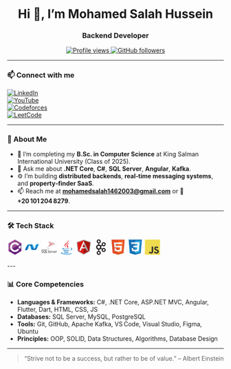 <h1 align="center">Hi 👋, I’m Mohamed Salah Hussein</h1>
<h3 align="center">Backend Developer</h3>

<p align="center">
  <a href="https://github.com/MohamedSalah41">
    <img src="https://komarev.com/ghpvc/?username=MohamedSalah41&style=flat-square" alt="Profile views" />
  </a>
  <a href="https://github.com/MohamedSalah41?tab=followers">
    <img src="https://img.shields.io/github/followers/MohamedSalah41?label=Follow&style=social" alt="GitHub followers"/>
  </a>
</p>

---

### 📫 Connect with me

[![LinkedIn](https://img.shields.io/badge/LinkedIn-0077B5?style=flat-square&logo=linkedin&logoColor=white)](https://linkedin.com/in/mohamed-salah-hussien-73a7b1233)  
[![YouTube](https://img.shields.io/badge/YouTube-D14836?style=flat-square&logo=youtube&logoColor=white)](https://www.youtube.com/@Anti-Problems)  
[![Codeforces](https://img.shields.io/badge/Codeforces-000000?style=flat-square&logo=codeforces&logoColor=white)](https://codeforces.com/profile/Mohamed_salah41)  
[![LeetCode](https://img.shields.io/badge/LeetCode-FFA116?style=flat-square&logo=leetcode&logoColor=white)](https://leetcode.com/u/Mohamed_Salah41/)  

---

### 🎯 About Me

- 🌱 I’m completing my **B.Sc. in Computer Science** at King Salman International University (Class of 2025).  
- 💬 Ask me about **.NET Core**, **C#**, **SQL Server**, **Angular**, **Kafka**.  
- ⚙️ I’m building **distributed backends**, **real‑time messaging systems**, and **property‑finder SaaS**.  
- 📫 Reach me at **mohamedsalah1462003@gmail.com** or 📱 **+20 101 204 8279**.

---
### 🛠️ Tech Stack

<p>
  <img src="https://raw.githubusercontent.com/devicons/devicon/master/icons/csharp/csharp-original.svg" alt="C#" width="36" />
  <img src="https://raw.githubusercontent.com/devicons/devicon/master/icons/dot-net/dot-net-original.svg" alt=".NET" width="36" />

  <!-- fixed SQL Server -->
  <img src="https://raw.githubusercontent.com/devicons/devicon/master/icons/microsoftsqlserver/microsoftsqlserver-original-wordmark.svg" alt="SQL Server" width="36" />
  <!-- new Java icon -->
  <img src="https://raw.githubusercontent.com/devicons/devicon/master/icons/java/java-original.svg" alt="Java" width="36" />
  <img src="https://raw.githubusercontent.com/devicons/devicon/master/icons/angularjs/angularjs-original.svg" alt="Angular" width="36" />

  <!-- fixed Kafka -->
  <img src="https://raw.githubusercontent.com/devicons/devicon/master/icons/apachekafka/apachekafka-original.svg" alt="Kafka" width="36" />

 
  <img src="https://raw.githubusercontent.com/devicons/devicon/master/icons/html5/html5-original.svg" alt="HTML5" width="36" />
  <img src="https://raw.githubusercontent.com/devicons/devicon/master/icons/css3/css3-original.svg" alt="CSS3" width="36" />
  <img src="https://raw.githubusercontent.com/devicons/devicon/master/icons/javascript/javascript-original.svg" alt="JavaScript" width="36" />


</p>
---

### 📊 Core Competencies

- **Languages & Frameworks:** C#, .NET Core, ASP.NET MVC, Angular, Flutter, Dart, HTML, CSS, JS  
- **Databases:** SQL Server, MySQL, PostgreSQL  
- **Tools:** Git, GitHub, Apache Kafka, VS Code, Visual Studio, Figma, Ubuntu  
- **Principles:** OOP, SOLID, Data Structures, Algorithms, Database Design


---

> “Strive not to be a success, but rather to be of value.” – Albert Einstein

